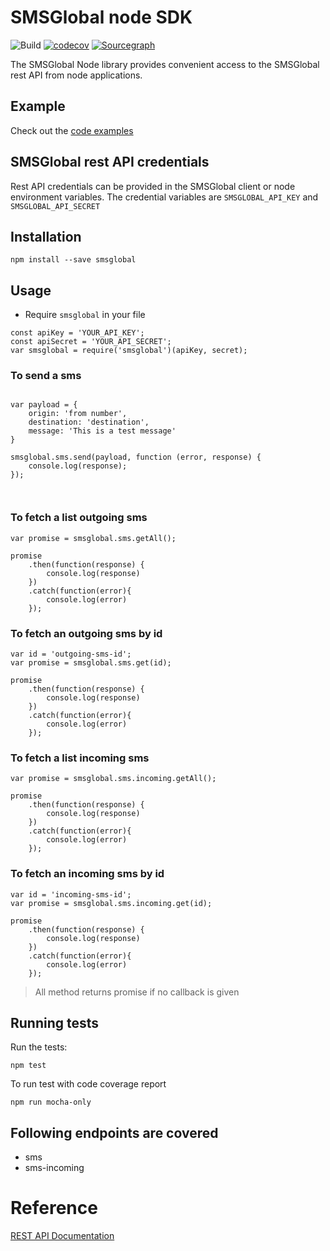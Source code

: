 # SMSGlobal node SDK


![Build](https://github.com/smsglobal/smsglobal-node/workflows/Build/badge.svg?branch=master)
[![codecov](https://codecov.io/gh/smsglobal/smsglobal-node/branch/master/graph/badge.svg)](https://codecov.io/gh/smsglobal/smsglobal-node)
[![Sourcegraph](https://sourcegraph.com/github.com/smsglobal/smsglobal-node/-/badge.svg)](https://sourcegraph.com/github.com/smsglobal/smsglobal-node?badge)


The SMSGlobal Node library provides convenient access to the SMSGlobal rest API from node applications.


## Example
 Check out the [code examples](examples)


## SMSGlobal rest API credentials

Rest API credentials can be provided in the SMSGlobal client or node environment variables. The credential variables are `SMSGLOBAL_API_KEY` and `SMSGLOBAL_API_SECRET`



## Installation

```
npm install --save smsglobal
```


## Usage

* Require `smsglobal` in your file


```
const apiKey = 'YOUR_API_KEY';
const apiSecret = 'YOUR_API_SECRET';
var smsglobal = require('smsglobal')(apiKey, secret);
```

### To send a sms
```

var payload = {
    origin: 'from number',
    destination: 'destination',
    message: 'This is a test message'
}

smsglobal.sms.send(payload, function (error, response) {
    console.log(response);
});



```
### To fetch a list outgoing sms

```
var promise = smsglobal.sms.getAll();

promise
    .then(function(response) {
        console.log(response)
    })
    .catch(function(error){
        console.log(error)
    });
```

### To fetch an outgoing sms by id

```
var id = 'outgoing-sms-id';
var promise = smsglobal.sms.get(id);

promise
    .then(function(response) {
        console.log(response)
    })
    .catch(function(error){
        console.log(error)
    });
```

### To fetch a list incoming sms

```
var promise = smsglobal.sms.incoming.getAll();

promise
    .then(function(response) {
        console.log(response)
    })
    .catch(function(error){
        console.log(error)
    });
```

### To fetch an incoming sms by id

```
var id = 'incoming-sms-id';
var promise = smsglobal.sms.incoming.get(id);

promise
    .then(function(response) {
        console.log(response)
    })
    .catch(function(error){
        console.log(error)
    });
```
> All method returns promise if no callback is given

## Running tests

Run the tests:

```
npm test
```


To run test with code coverage report

```
npm run mocha-only
```


## Following endpoints are covered
* sms
* sms-incoming

# Reference
[REST API Documentation](https://www.smsglobal.com/rest-api/)